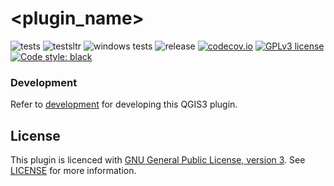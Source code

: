 # <plugin_name>
![tests](https://github.com/<organization>/<repo>/workflows/Tests/badge.svg)
![testsltr](https://github.com/<organization>/<repo>/workflows/TestsLTR/badge.svg)
![windows tests](https://github.com/<organization>/<repo>/workflows/Windows%20Tests/badge.svg)
![release](https://github.com/<organization>/<repo>/workflows/Release/badge.svg)
[![codecov.io](https://codecov.io/github/<organization>/<repo>/coverage.svg?branch=master)](https://codecov.io/github/<organization>/<repo>?branch=master)
[![GPLv3 license](https://img.shields.io/badge/License-GPLv3-blue.svg)](http://perso.crans.org/besson/LICENSE.html)
[![Code style: black](https://img.shields.io/badge/code%20style-black-000000.svg)](https://github.com/psf/black)

### Development
Refer to [development](docs/development.md) for developing this QGIS3 plugin.

## License
This plugin is licenced with
[GNU General Public License, version 3](https://www.gnu.org/licenses/gpl-3.0.html).
See [LICENSE](LICENSE) for more information.
